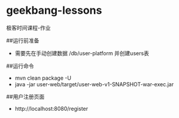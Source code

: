 # geekbang-lessons
极客时间课程-作业

##运行前准备
- 需要先在手动创建数据 /db/user-platform 并创建users表

##运行命令
- mvn clean package -U
- java -jar user-web/target/user-web-v1-SNAPSHOT-war-exec.jar

##用户注册页面
- http://localhost:8080/register
